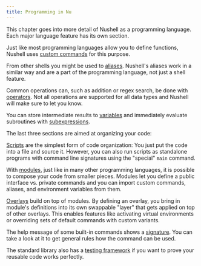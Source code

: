 ```yaml
---
title: Programming in Nu
---
```


This chapter goes into more detail of Nushell as a programming language.
Each major language feature has its own section.

Just like most programming languages allow you to define functions, Nushell uses [custom commands](/book/custom_commands) for this purpose.

From other shells you might be used to [aliases](/book/aliases).
Nushell's aliases work in a similar way and are a part of the programming language, not just a shell feature.

Common operations can, such as addition or regex search, be done with [operators](/book/operators).
Not all operations are supported for all data types and Nushell will make sure to let you know.

You can store intermediate results to [variables](/book/variables_and_subexpressions) and immediately evaluate subroutines with [subexpressions](/book/variables_and_subexpressions#subexpressions).

The last three sections are aimed at organizing your code:

[Scripts](/book/scripts) are the simplest form of code organization: You just put the code into a file and source it.
However, you can also run scripts as standalone programs with command line signatures using the "special" `main` command.

With [modules](/book/modules), just like in many other programming languages, it is possible to compose your code from smaller pieces.
Modules let you define a public interface vs. private commands and you can import custom commands, aliases, and environment variables from them.

[Overlays](/book/overlays) build on top of modules.
By defining an overlay, you bring in module's definitions into its own swappable "layer" that gets applied on top of other overlays.
This enables features like activating virtual environments or overriding sets of default commands with custom variants.

The help message of some built-in commands shows a [signature](/book/command_signature). You can take a look at it to get general rules how the command can be used.

The standard library also has a [testing framework](/book/testing) if you want to prove your reusable code works perfectly.
